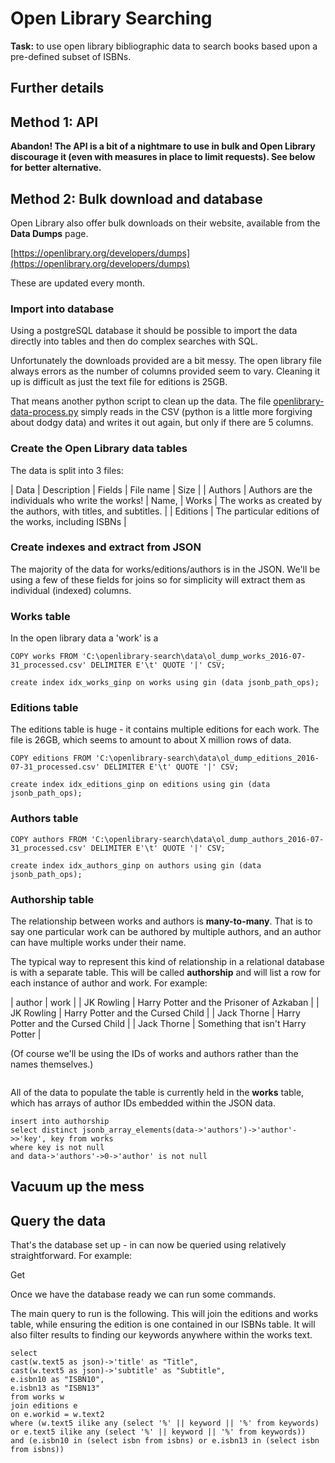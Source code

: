 # Open Library Searching

**Task:** to use open library bibliographic data to search books based upon a pre-defined subset of ISBNs.

## Further details




## Method 1: API


**Abandon!  The API is a bit of a nightmare to use in bulk and Open Library discourage it (even with measures in place to limit requests).  See below for better alternative.**  

## Method 2: Bulk download and database

Open Library also offer bulk downloads on their website, available from the **Data Dumps** page.

[https://openlibrary.org/developers/dumps](https://openlibrary.org/developers/dumps)

These are updated every month.

### Import into database

Using a postgreSQL database it should be possible to import the data directly into tables and then do complex searches with SQL.

Unfortunately the downloads provided are a bit messy.  The open library file always errors as the number of columns provided seem to vary.  Cleaning it up is difficult as just the text file for editions is 25GB.

That means another python script to clean up the data.  The file [openlibrary-data-process.py](openlibrary-data-process.py) simply reads in the CSV (python is a little more forgiving about dodgy data) and writes it out again, but only if there are 5 columns.

### Create the Open Library data tables

The data is split into 3 files:

| Data | Description | Fields | File name | Size |
| Authors | Authors are the individuals who write the works! | Name, 
| Works | The works as created by the authors, with titles, and subtitles. |
| Editions | The particular editions of the works, including ISBNs | 

### Create indexes and extract from JSON

The majority of the data for works/editions/authors is in the JSON. We'll be using a few of these fields for joins so for simplicity will extract them as individual (indexed) columns.

### Works table

In the open library data a 'work' is a

```
COPY works FROM 'C:\openlibrary-search\data\ol_dump_works_2016-07-31_processed.csv' DELIMITER E'\t' QUOTE '|' CSV;
```


```
create index idx_works_ginp on works using gin (data jsonb_path_ops);
```


### Editions table

The editions table is huge - it contains multiple editions for each work.  The file is 26GB, which seems to amount to about X million rows of data.



```
COPY editions FROM 'C:\openlibrary-search\data\ol_dump_editions_2016-07-31_processed.csv' DELIMITER E'\t' QUOTE '|' CSV;
```

```
create index idx_editions_ginp on editions using gin (data jsonb_path_ops);
```


### Authors table




```
COPY authors FROM 'C:\openlibrary-search\data\ol_dump_authors_2016-07-31_processed.csv' DELIMITER E'\t' QUOTE '|' CSV;
```



```
create index idx_authors_ginp on authors using gin (data jsonb_path_ops);
```


### Authorship table


The relationship between works and authors is **many-to-many**.  That is to say one particular work can be authored by multiple authors, and an author can have multiple works under their name.

The typical way to represent this kind of relationship in a relational database is with a separate table.  This will be called **authorship** and will list a row for each instance of author and work.  For example:

| author | work |
| JK Rowling | Harry Potter and the Prisoner of Azkaban |
| JK Rowling | Harry Potter and the Cursed Child |
| Jack Thorne | Harry Potter and the Cursed Child |
| Jack Thorne | Something that isn't Harry Potter |

(Of course we'll be using the IDs of works and authors rather than the names themselves.)

```

```


All of the data to populate the table is currently held in the **works** table, which has arrays of author IDs embedded within the JSON data.

```
insert into authorship
select distinct jsonb_array_elements(data->'authors')->'author'->>'key', key from works
where key is not null
and data->'authors'->0->'author' is not null
```

## Vacuum up the mess







## Query the data

That's the database set up - in can now be queried using relatively straightforward.  For example:

Get 

Once we have the database ready we can run some commands.

The main query to run is the following.  This will join the editions and works table, while ensuring the edition is one contained in our ISBNs table.  It will also filter results to finding our keywords anywhere within the works text.

```
select 
cast(w.text5 as json)->'title' as "Title",
cast(w.text5 as json)->'subtitle' as "Subtitle",
e.isbn10 as "ISBN10",
e.isbn13 as "ISBN13"
from works w
join editions e
on e.workid = w.text2
where (w.text5 ilike any (select '%' || keyword || '%' from keywords) or e.text5 ilike any (select '%' || keyword || '%' from keywords))
and (e.isbn10 in (select isbn from isbns) or e.isbn13 in (select isbn from isbns))
```